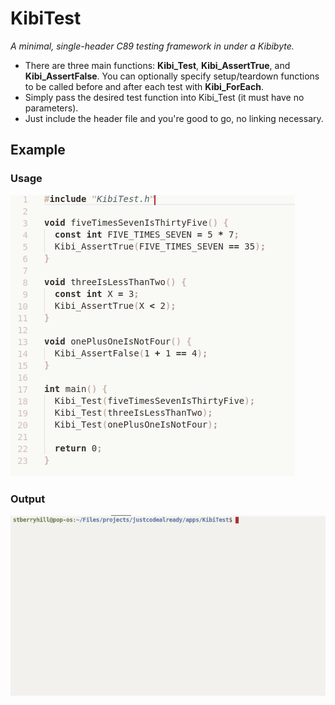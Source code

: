 # KibiTest
*A minimal, single-header C89 testing framework in under a Kibibyte.*

* There are three main functions: **Kibi_Test**, **Kibi_AssertTrue**, and **Kibi_AssertFalse**. You can optionally specify setup/teardown functions to be called before and after each test with **Kibi_ForEach**.
* Simply pass the desired test function into Kibi_Test (it must have no parameters).
* Just include the header file and you're good to go, no linking necessary.

## Example
### Usage
![gif-showing-example-code](https://github.com/stberryhill/KibiTest/blob/master/GIFs/Example_Source.gif)
### Output
![gif-showing-example-output](https://github.com/stberryhill/KibiTest/blob/master/GIFs/Example_Execution.gif)
